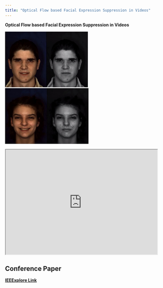 ```yaml
---
title: "Optical Flow based Facial Expression Suppression in Videos"
---
```

<section id="text">
  <div>
    <p>
      <b>Optical Flow based Facial Expression Suppression in Videos<b>
    <p>
      <img height="183" src="/images/image00.jpg" width="273">
      <img height="183" src="/images/image01.jpg" width="275">
    </p>
    <p><center>
      <iframe src="https://docs.google.com/a/mail.usf.edu/file/d/0B95WwO1DX2iBVzVDaTBKR2hkV1U/preview" width="500" height="345"></iframe>
      </center>
    </p>
    <div>
      <h2>Conference Paper</h2>
      <a href="http://ieeexplore.ieee.org/xpl/login.jsp?tp=&arnumber=6977030&url=http%3A%2F%2Fieeexplore.ieee.org%2Fxpls%2Fabs_all.jsp%3Farnumber%3D6977030" target="_blank"> IEEExplore Link </a>
    </div>

